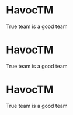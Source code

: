 # HavocTM
True team is a good team 
# HavocTM
True team is a good team 
# HavocTM
True team is a good team 
